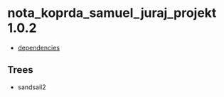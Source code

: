 nota_koprda_samuel_juraj_projekt 1.0.2
====

* [dependencies](./dependencies.json)


Trees
----
* sandsail2